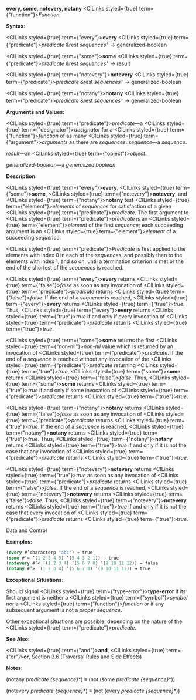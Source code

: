 **every, some, notevery, notany** <ClLinks styled={true} term={"function"}><i>Function</i></ClLinks> 



**Syntax:** 



<ClLinks styled={true} term={"every"}><b>every</b></ClLinks> <ClLinks styled={true} term={"predicate"}><i>predicate</i></ClLinks> &amp;rest *sequences*<sup>+</sup> → generalized-boolean 



<ClLinks styled={true} term={"some"}><b>some</b></ClLinks> <ClLinks styled={true} term={"predicate"}><i>predicate</i></ClLinks> &amp;rest *sequences*<sup>+</sup> → result 



<ClLinks styled={true} term={"notevery"}><b>notevery</b></ClLinks> <ClLinks styled={true} term={"predicate"}><i>predicate</i></ClLinks> &amp;rest *sequences*<sup>+</sup> → generalized-boolean 



<ClLinks styled={true} term={"notany"}><b>notany</b></ClLinks> <ClLinks styled={true} term={"predicate"}><i>predicate</i></ClLinks> &amp;rest *sequences*<sup>+</sup> → generalized-boolean 



**Arguments and Values:** 



<ClLinks styled={true} term={"predicate"}><i>predicate</i></ClLinks>—a <ClLinks styled={true} term={"designator"}><i>designator</i></ClLinks> for a <ClLinks styled={true} term={"function"}><i>function</i></ClLinks> of as many <ClLinks styled={true} term={"argument"}><i>arguments</i></ClLinks> as there are *sequences*. *sequence*—a *sequence*. 



*result*—an <ClLinks styled={true} term={"object"}><i>object</i></ClLinks>. 



*generalized-boolean*—a *generalized boolean*. 



**Description:** 



<ClLinks styled={true} term={"every"}><b>every</b></ClLinks>, <ClLinks styled={true} term={"some"}><b>some</b></ClLinks>, <ClLinks styled={true} term={"notevery"}><b>notevery</b></ClLinks>, and <ClLinks styled={true} term={"notany"}><b>notany</b></ClLinks> test <ClLinks styled={true} term={"element"}><i>elements</i></ClLinks> of *sequences* for satisfaction of a given <ClLinks styled={true} term={"predicate"}><i>predicate</i></ClLinks>. The first argument to <ClLinks styled={true} term={"predicate"}><i>predicate</i></ClLinks> is an <ClLinks styled={true} term={"element"}><i>element</i></ClLinks> of the first *sequence*; each succeeding argument is an <ClLinks styled={true} term={"element"}><i>element</i></ClLinks> of a succeeding *sequence*. 



<ClLinks styled={true} term={"predicate"}><i>Predicate</i></ClLinks> is first applied to the elements with index 0 in each of the *sequences*, and possibly then to the elements with index 1, and so on, until a termination criterion is met or the end of the shortest of the *sequences* is reached. 



<ClLinks styled={true} term={"every"}><b>every</b></ClLinks> returns <ClLinks styled={true} term={"false"}><i>false</i></ClLinks> as soon as any invocation of <ClLinks styled={true} term={"predicate"}><i>predicate</i></ClLinks> returns <ClLinks styled={true} term={"false"}><i>false</i></ClLinks>. If the end of a *sequence* is reached, <ClLinks styled={true} term={"every"}><b>every</b></ClLinks> returns <ClLinks styled={true} term={"true"}><i>true</i></ClLinks>. Thus, <ClLinks styled={true} term={"every"}><b>every</b></ClLinks> returns <ClLinks styled={true} term={"true"}><i>true</i></ClLinks> if and only if every invocation of <ClLinks styled={true} term={"predicate"}><i>predicate</i></ClLinks> returns <ClLinks styled={true} term={"true"}><i>true</i></ClLinks>. 



<ClLinks styled={true} term={"some"}><b>some</b></ClLinks> returns the first <ClLinks styled={true} term={"non-nil"}><i>non-nil</i></ClLinks> value which is returned by an invocation of <ClLinks styled={true} term={"predicate"}><i>predicate</i></ClLinks>. If the end of a *sequence* is reached without any invocation of the <ClLinks styled={true} term={"predicate"}><i>predicate</i></ClLinks> returning <ClLinks styled={true} term={"true"}><i>true</i></ClLinks>, <ClLinks styled={true} term={"some"}><b>some</b></ClLinks> returns <ClLinks styled={true} term={"false"}><i>false</i></ClLinks>. Thus, <ClLinks styled={true} term={"some"}><b>some</b></ClLinks> returns <ClLinks styled={true} term={"true"}><i>true</i></ClLinks> if and only if some invocation of <ClLinks styled={true} term={"predicate"}><i>predicate</i></ClLinks> returns <ClLinks styled={true} term={"true"}><i>true</i></ClLinks>. 



<ClLinks styled={true} term={"notany"}><b>notany</b></ClLinks> returns <ClLinks styled={true} term={"false"}><i>false</i></ClLinks> as soon as any invocation of <ClLinks styled={true} term={"predicate"}><i>predicate</i></ClLinks> returns <ClLinks styled={true} term={"true"}><i>true</i></ClLinks>. If the end of a *sequence* is reached, <ClLinks styled={true} term={"notany"}><b>notany</b></ClLinks> returns <ClLinks styled={true} term={"true"}><i>true</i></ClLinks>. Thus, <ClLinks styled={true} term={"notany"}><b>notany</b></ClLinks> returns <ClLinks styled={true} term={"true"}><i>true</i></ClLinks> if and only if it is not the case that any invocation of <ClLinks styled={true} term={"predicate"}><i>predicate</i></ClLinks> returns <ClLinks styled={true} term={"true"}><i>true</i></ClLinks>. 



<ClLinks styled={true} term={"notevery"}><b>notevery</b></ClLinks> returns <ClLinks styled={true} term={"true"}><i>true</i></ClLinks> as soon as any invocation of <ClLinks styled={true} term={"predicate"}><i>predicate</i></ClLinks> returns <ClLinks styled={true} term={"false"}><i>false</i></ClLinks>. If the end of a *sequence* is reached, <ClLinks styled={true} term={"notevery"}><b>notevery</b></ClLinks> returns <ClLinks styled={true} term={"false"}><i>false</i></ClLinks>. Thus, <ClLinks styled={true} term={"notevery"}><b>notevery</b></ClLinks> returns <ClLinks styled={true} term={"true"}><i>true</i></ClLinks> if and only if it is not the case that every invocation of <ClLinks styled={true} term={"predicate"}><i>predicate</i></ClLinks> returns <ClLinks styled={true} term={"true"}><i>true</i></ClLinks>. 



Data and Control 











**Examples:**
```lisp
(every #’characterp "abc") → true 
(some #’= ’(1 2 3 4 5) ’(5 4 3 2 1)) → true 
(notevery #’< ’(1 2 3 4) ’(5 6 7 8) ’(9 10 11 12)) → false 
(notany #’> ’(1 2 3 4) ’(5 6 7 8) ’(9 10 11 12)) → true 
```
**Exceptional Situations:** 



Should signal <ClLinks styled={true} term={"type-error"}><b>type-error</b></ClLinks> if its first argument is neither a <ClLinks styled={true} term={"symbol"}><i>symbol</i></ClLinks> nor a <ClLinks styled={true} term={"function"}><i>function</i></ClLinks> or if any subsequent argument is not a *proper sequence*. 



Other exceptional situations are possible, depending on the nature of the <ClLinks styled={true} term={"predicate"}><i>predicate</i></ClLinks>. 



**See Also:** 



<ClLinks styled={true} term={"and"}><b>and</b></ClLinks>, <ClLinks styled={true} term={"or"}><b>or</b></ClLinks>, Section 3.6 (Traversal Rules and Side Effects) 



**Notes:** 



(notany *predicate \{sequence\}*\*) *≡* (not (some *predicate \{sequence\}*\*)) 



(notevery *predicate \{sequence\}*\*) *≡* (not (every *predicate \{sequence\}*\*)) 



